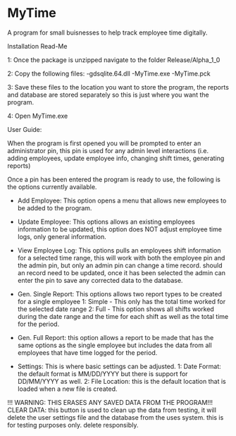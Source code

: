 # MyTime
A program for small buisnesses to help track employee time digitally. 




Installation Read-Me

1: Once the package is unzipped navigate to the folder Release/Alpha_1_0
    
2: Copy the following files:
        -gdsqlite.64.dll
        -MyTime.exe
        -MyTime.pck

3: Save these files to the location you want to store the program, the reports and database are stored separately so this is just where you want the program. 

4: Open MyTime.exe


User Guide: 

When the program is first opened you will be prompted to enter an administrator pin, this pin is used for any admin level interactions (i.e. adding employees, update employee info, changing shift times, generating reports)

Once a pin has been entered the program is ready to use, the following is the options currently available. 

- Add Employee:
    This option opens a menu that allows new employees to be added to the program. 

- Update Employee: 
        This options allows an existing employees information to be updated, this option does NOT adjust employee time logs, only general information. 

- View Employee Log:
    This options pulls an employees shift information for a selected time range, this will work with both the employee pin and the admin pin, but only an admin pin can change a time record. 
    should an record need to be updated, once it has been selected the admin can enter the pin to save any corrected data to the database. 

- Gen. Single Report:
    This options allows two report types to be created for a single employee
        1: Simple - This only has the total time worked for the selected date range
        2: Full - This option shows all shifts worked during the date range and the time for each shift as well as the total time for the period. 

- Gen. Full Report:
    this option allows a report to be made that has the same options as the single employee but includes the data from all employees that have time logged for the period. 

- Settings:
    This is where basic settings can be adjusted. 
        1: Date Format: the default format is MM/DD/YYYY but there is support for DD/MM/YYYY as well. 
        2: File Location: this is the default location that is loaded when a new file is created. 


!!! WARNING: THIS ERASES ANY SAVED DATA FROM THE PROGRAM!!!
CLEAR DATA:
    this button is used to clean up the data from testing, it will delete the user settings file and the database from the uses system. this is for testing purposes only. delete responsibly. 
